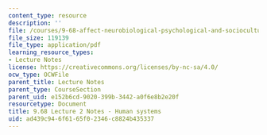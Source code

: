 ```yaml
---
content_type: resource
description: ''
file: /courses/9-68-affect-neurobiological-psychological-and-sociocultural-counterparts-of-feelings-spring-2013/ad439c946f6165f02346c8824b435337_MIT9_68S13_Lect2.pdf
file_size: 119139
file_type: application/pdf
learning_resource_types:
- Lecture Notes
license: https://creativecommons.org/licenses/by-nc-sa/4.0/
ocw_type: OCWFile
parent_title: Lecture Notes
parent_type: CourseSection
parent_uid: e152b6cd-9020-399b-3442-a0f6e8b2e20f
resourcetype: Document
title: 9.68 Lecture 2 Notes - Human systems
uid: ad439c94-6f61-65f0-2346-c8824b435337
---
```

